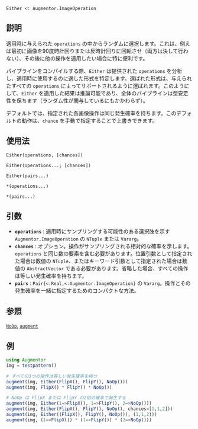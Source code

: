 ```
Either <: Augmentor.ImageOperation
```

## 説明

適用時に与えられた `operations` の中からランダムに選択します。これは、例えば最初に画像を90度時計回りまたは反時計回りに回転させ（両方は決して行わない）、その後に他の操作を適用したい場合に特に便利です。

パイプラインをコンパイルする際、`Either` は提供された `operations` を分析し、適用時に使用するのに適した形式を特定します。選ばれた形式は、与えられたすべての `operations` によってサポートされるように選ばれます。このようにして、`Either` を適用した結果は推論可能であり、全体のパイプラインは型安定性を保ちます（ランダム性が関与しているにもかかわらず）。

デフォルトでは、指定された各画像操作は同じ発生確率を持ちます。このデフォルトの動作は、`chance` を手動で指定することで上書きできます。

## 使用法

```
Either(operations, [chances])

Either(operations...; [chances])

Either(pairs...)

*(operations...)

*(pairs...)
```

## 引数

  * **`operations`** : 適用時にサンプリングする可能性のある選択肢を示す `Augmentor.ImageOperation` の `NTuple` または `Vararg`。
  * **`chances`** : オプション。操作がサンプリングされる相対的な確率を示します。`operations` と同じ数の要素を含む必要があります。位置引数として指定された場合は数値の `NTuple`、またはキーワード引数として指定された場合は数値の `AbstractVector` である必要があります。省略した場合、すべての操作は等しい発生確率を持ちます。
  * **`pairs`** : `Pair{<:Real,<:Augmentor.ImageOperation}` の `Vararg`。操作とその発生確率を一緒に指定するためのコンパクトな方法。

## 参照

[`NoOp`](@ref), [`augment`](@ref)

## 例

```julia
using Augmentor
img = testpattern()

# すべての3つの操作は等しい発生確率を持つ
augment(img, Either(FlipX(), FlipY(), NoOp()))
augment(img, FlipX() * FlipY() * NoOp())

# NoOp は FlipX または FlipY の2倍の確率で発生する
augment(img, Either(1=>FlipX(), 1=>FlipY(), 2=>NoOp()))
augment(img, Either(FlipX(), FlipY(), NoOp(), chances=[1,1,2]))
augment(img, Either((FlipX(), FlipY(), NoOp()), (1,1,2)))
augment(img, (1=>FlipX()) * (1=>FlipY()) * (2=>NoOp()))
```
